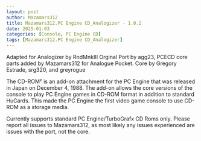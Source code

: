 ```yaml
---
layout: post
author: Mazamars312
title: Mazamars312.PC Engine CD_Analogizer - 1.0.2
date: 2025-01-03
categories: [Console, PC Engine CD]
tags: [Mazamars312.PC Engine CD_Analogizer]
---
```

Adapted for Analogizer by RndMnkIII
Orginal Port by agg23, PCECD core parts added by Mazamars312 for Analogue Pocket. Core by Gregory Estrade, srg320, and greyrogue


The CD-ROM² is an add-on attachment for the PC Engine that was released in Japan on December 4, 1988. The add-on allows the core versions of the console to play PC Engine games in CD-ROM format in addition to standard HuCards. This made the PC Engine the first video game console to use CD-ROM as a storage media.

Currently supports standard PC Engine/TurboGrafx CD Roms only. Please report all issues to Mazamars312, as most likely any issues experienced are issues with the port, not the core.
